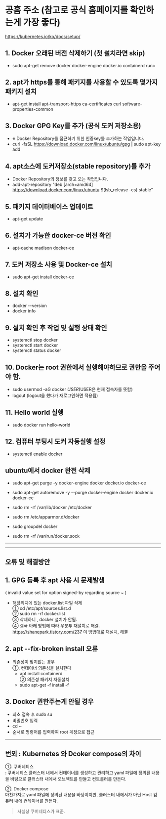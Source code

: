 # 공홈 주소 (참고로 공식 홈페이지를 확인하는게 가장 좋다)
https://kubernetes.io/ko/docs/setup/


## 1. Docker 오래된 버전 삭제하기 (첫 설치라면 skip)
  * sudo apt-get remove docker docker-engine docker.io containerd runc
  
## 2. apt가 https를 통해 패키지를 사용할 수 있도록 몇가지 패키지 설치
 * apt-get install apt-transport-https ca-certificates curl software-properties-common

## 3. Docker GPG Key를 추가 (공식 도커 저장소용)
 * ※ Docker Repository를 접근하기 위한 인증key를 추가하는 작업입니다.
 * curl -fsSL https://download.docker.com/linux/ubuntu/gpg | sudo apt-key add   
  
## 4. apt소스에 도커저장소(stable repository)를 추가
 * Docker Repository의 정보를 갖고 오는 작업입니다.
 * add-apt-repository "deb [arch=amd64] https://download.docker.com/linux/ubuntu $(lsb_release -cs) stable"
  
## 5. 패키지 데이터베이스 업데이트
 * apt-get update

## 6. 설치가 가능한 docker-ce 버전 확인
 * apt-cache madison docker-ce   
  
## 7. 도커 저장소 사용 및 Docker-ce 설치
 * sudo apt-get install docker-ce
  
## 8. 설치 확인
 * docker --version
 * docker info

## 9. 설치 확인 후 작업 및 실행 상태 확인
 * systemctl stop docker
 * systemctl start docker
 * systemctl status docker

## 10. Docker는 root 권한에서 실행해야하므로 권한을 주어야 함.
  * sudo usermod -aG docker $USER   ($USER은 현재 접속자를 뜻함)
  *  logout (logout을 했다가 재로그인하면 적용됨)

## 11. Hello world 실행
  * sudo docker run hello-world

## 12. 컴퓨터 부팅시 도커 자동실행 설정
  * systemctl enable docker

## ubuntu에서 docker 완전 삭제
 * sudo apt-get purge -y docker-engine docker docker.io docker-ce
 * sudo apt-get autoremove -y --purge docker-engine docker docker.io docker-ce 

 * sudo rm -rf /var/lib/docker /etc/docker
 * sudo rm /etc/apparmor.d/docker 
 * sudo groupdel docker 
 * sudo rm -rf /var/run/docker.sock
 
<hr>   
<hr>   

## 오류 및 해결방안

## 1. GPG 등록 후 apt 사용 시 문제발생   
( invalid value set for option signed-by regarding source ~ )   
 * 해당위치에 있는 docker.list 파일 삭제   
  ① cd /etc/apt/sources.list.d   
  ② sudo rm -rf docker.list   
  ③ 삭제하니 , docker 설치가 안됨.   
  ④ 결국 아래 방법에 따라 우분투 재설치로 해결.   
   https://shanepark.tistory.com/237 이 방법대로 재설치, 해결   
   
 ## 2. apt --fix-broken install 오류   
  * 의존성이 맞지않는 경우   
   ①. 컨테이너 의존성을 설치한다   
    * apt install containerd   
   ② 의존성 패키지 자동설치   
    * sudo apt-get -f install -f   
    
  ## 3. Docker 권한주는게 안될 경우   
   * 최초 접속 후 sudo su   
   * 비밀번호 입력   
   * cd ~   
   * 순서로 명령어를 입력하여 root 계정으로 접근   

<hr>  

  ## 번외 : Kubernetes 와 Dcoker compose의 차이   
   ①. 쿠버네티스   
   : 쿠버네티스 클러스터 내에서 컨테이너를 생성하고 관리하고 yaml 파일에 정의된 내용을 바탕으로 클러스터 내에서 오브젝트를 만들고 컨트롤러를 만든다.   

   ②. Docker compose   
   마찬가지로 yaml 파일에 정의된 내용을 바탕이지만, 클러스터 내에서가 아닌 Host 컴퓨터 내에 컨테이너를 만든다.
   
   > 사실상 쿠버네티스가 표준.
